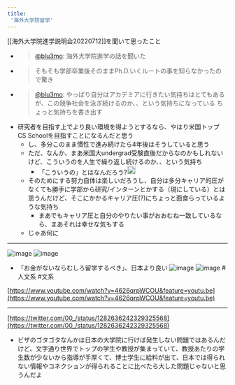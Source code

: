 ```yaml
---
title:
 '海外大学院留学'
---
```


[[海外大学院進学説明会20220712]]を聞いて思ったこと
- > [@blu3mo](https://twitter.com/blu3mo/status/1546769607150944266): 海外大学院進学の話を聞いた
- > そもそも学部卒業後そのままPh.D.いくルートの事を知らなかったので驚き
- > [@blu3mo](https://twitter.com/blu3mo/status/1546770861465964544): やっぱり自分はアカデミアに行きたい気持ちはとてもあるが、この競争社会を泳ぎ続けるのか、、という気持ちになっている
ちょっと気持ちを書き出す
- 研究者を目指す上でより良い環境を得ようとするなら、やはり米国トップ CS Schoolを目指すことになるんだと思う
    - し、多分このまま慣性で進み続けたら4年後はそうしていると思う
    - ただ、なんか、まあ米国大undergrad受験直後だからなのかもしれないけど、こういうのを人生で繰り返し続けるのか、、という気持ち
        - 「こういうの」とはなんだろう?<img src='https://scrapbox.io/api/pages/blu3mo-public/blu3mo/icon' alt='blu3mo.icon' height="19.5"/>
    - そのためにする努力自体は楽しいだろうし、自分は多分キャリア的圧がなくても勝手に学部から研究/インターンとかする（現にしている）とは思うんだけど、そこにかかるキャリア圧(?)にちょっと面食らっているような気持ち
        - まあでもキャリア圧と自分のやりたい事がおおむね一致しているなら、まあそれは幸せな気もする
    - じゃあ何に

---
![image](https://gyazo.com/c562ec1051d4a413684dc8de60cbc538/thumb/1000)
![image](https://gyazo.com/3b381bc806f00e8b8b41757d7cb041f3/thumb/1000)
- 「お金がないならむしろ留学するべき」、日本より良い
![image](https://gyazo.com/189d880c5ee42ea5383a2d50f25f4caa/thumb/1000)
![image](https://gyazo.com/b343ef6d9436104e45041c538762fc99/thumb/1000)
#人文系 #文系

[https://www.youtube.com/watch?v=4626qrpWCOU&feature=youtu.be](https://www.youtube.com/watch?v=4626qrpWCOU&feature=youtu.be)

---
[https://twitter.com/00_/status/1282636242329325568](https://twitter.com/00_/status/1282636242329325568)
- ビザのゴタゴタなんかは日本の大学院に行けば発生しない問題ではあるんだけど、文字通り世界でトップの学生や教授が集まっていて、教授あたりの学生数が少ないから指導が手厚くて、博士学生に給料が出て、日本では得られない情報やコネクションが得られることに比べたら大した問題じゃないと思うんだよ
